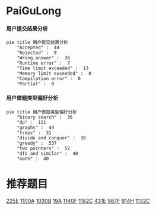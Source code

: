 # PaiGuLong

<!-- tabs:start -->



#### **用户提交结果分析**

```mermaid
pie title 用户提交结果分析
    "Accepted" :  44
    "Rejected" :  0
    "Wrong answer" :  36
    "Runtime error" :  7
    "Time limit exceeded" :  13
    "Memory limit exceeded" :  0
    "Compilation error" :  0
    "Partial" :  0
```

#### **用户做题类型偏好分析**

```mermaid
pie title 用户做题类型偏好分析
    "binary search" :  36
    "dp" :  111
    "graphs" :  49
    "trees" :  31
    "divide and conquer" :  30
    "greedy" :  537
    "two pointers" :  52
    "dfs and similar" :  40
    "math" :  40
```



<!-- tabs:end -->
# 推荐题目
[225E](https://codeforces.com/contest/225/problem/E)
[1100A](https://codeforces.com/contest/1100/problem/A)
[1030B](https://codeforces.com/contest/1030/problem/B)
[19A](https://codeforces.com/contest/19/problem/A)
[1140F](https://codeforces.com/contest/1140/problem/F)
[1182C](https://codeforces.com/contest/1182/problem/C)
[431E](https://codeforces.com/contest/431/problem/E)
[987F](https://codeforces.com/contest/987/problem/F)
[914H](https://codeforces.com/contest/914/problem/H)
[1132C](https://codeforces.com/contest/1132/problem/C)
